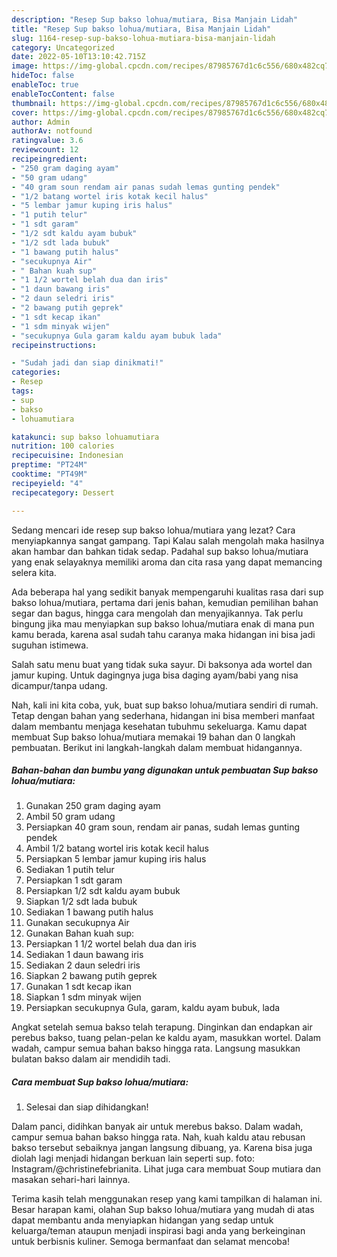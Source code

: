 ```yaml
---
description: "Resep Sup bakso lohua/mutiara, Bisa Manjain Lidah"
title: "Resep Sup bakso lohua/mutiara, Bisa Manjain Lidah"
slug: 1164-resep-sup-bakso-lohua-mutiara-bisa-manjain-lidah
category: Uncategorized
date: 2022-05-10T13:10:42.715Z
image: https://img-global.cpcdn.com/recipes/87985767d1c6c556/680x482cq70/sup-bakso-lohuamutiara-foto-resep-utama.jpg
hideToc: false
enableToc: true
enableTocContent: false
thumbnail: https://img-global.cpcdn.com/recipes/87985767d1c6c556/680x482cq70/sup-bakso-lohuamutiara-foto-resep-utama.jpg
cover: https://img-global.cpcdn.com/recipes/87985767d1c6c556/680x482cq70/sup-bakso-lohuamutiara-foto-resep-utama.jpg
author: Admin
authorAv: notfound
ratingvalue: 3.6
reviewcount: 12
recipeingredient:
- "250 gram daging ayam"
- "50 gram udang"
- "40 gram soun rendam air panas sudah lemas gunting pendek"
- "1/2 batang wortel iris kotak kecil halus"
- "5 lembar jamur kuping iris halus"
- "1 putih telur"
- "1 sdt garam"
- "1/2 sdt kaldu ayam bubuk"
- "1/2 sdt lada bubuk"
- "1 bawang putih halus"
- "secukupnya Air"
- " Bahan kuah sup"
- "1 1/2 wortel belah dua dan iris"
- "1 daun bawang iris"
- "2 daun seledri iris"
- "2 bawang putih geprek"
- "1 sdt kecap ikan"
- "1 sdm minyak wijen"
- "secukupnya Gula garam kaldu ayam bubuk lada"
recipeinstructions:

- "Sudah jadi dan siap dinikmati!"
categories:
- Resep
tags:
- sup
- bakso
- lohuamutiara

katakunci: sup bakso lohuamutiara 
nutrition: 100 calories
recipecuisine: Indonesian
preptime: "PT24M"
cooktime: "PT49M"
recipeyield: "4"
recipecategory: Dessert

---
```



Sedang mencari ide resep sup bakso lohua/mutiara yang lezat? Cara menyiapkannya sangat gampang. Tapi Kalau salah mengolah maka hasilnya akan hambar dan bahkan tidak sedap. Padahal sup bakso lohua/mutiara yang enak selayaknya memiliki aroma dan cita rasa yang dapat memancing selera kita.


Ada beberapa hal yang sedikit banyak mempengaruhi kualitas rasa dari sup bakso lohua/mutiara, pertama dari jenis bahan, kemudian pemilihan bahan segar dan bagus, hingga cara mengolah dan menyajikannya. Tak perlu bingung jika mau menyiapkan sup bakso lohua/mutiara enak di mana pun kamu berada, karena asal sudah tahu caranya maka hidangan ini bisa jadi suguhan istimewa.

Salah satu menu buat yang tidak suka sayur. Di baksonya ada wortel dan jamur kuping. Untuk dagingnya juga bisa daging ayam/babi yang nisa dicampur/tanpa udang.


Nah, kali ini kita coba, yuk, buat sup bakso lohua/mutiara sendiri di rumah. Tetap dengan bahan yang sederhana, hidangan ini bisa memberi manfaat dalam membantu menjaga kesehatan tubuhmu sekeluarga. Kamu dapat membuat Sup bakso lohua/mutiara memakai 19 bahan dan 0 langkah pembuatan. Berikut ini langkah-langkah dalam membuat hidangannya.

<!--inarticleads1-->

##### Bahan-bahan dan bumbu yang digunakan untuk pembuatan Sup bakso lohua/mutiara:

1. Gunakan 250 gram daging ayam
1. Ambil 50 gram udang
1. Persiapkan 40 gram soun, rendam air panas, sudah lemas gunting pendek
1. Ambil 1/2 batang wortel iris kotak kecil halus
1. Persiapkan 5 lembar jamur kuping iris halus
1. Sediakan 1 putih telur
1. Persiapkan 1 sdt garam
1. Persiapkan 1/2 sdt kaldu ayam bubuk
1. Siapkan 1/2 sdt lada bubuk
1. Sediakan 1 bawang putih halus
1. Gunakan secukupnya Air
1. Gunakan  Bahan kuah sup:
1. Persiapkan 1 1/2 wortel belah dua dan iris
1. Sediakan 1 daun bawang iris
1. Sediakan 2 daun seledri iris
1. Siapkan 2 bawang putih geprek
1. Gunakan 1 sdt kecap ikan
1. Siapkan 1 sdm minyak wijen
1. Persiapkan secukupnya Gula, garam, kaldu ayam bubuk, lada


Angkat setelah semua bakso telah terapung. Dinginkan dan endapkan air perebus bakso, tuang pelan-pelan ke kaldu ayam, masukkan wortel. Dalam wadah, campur semua bahan bakso hingga rata. Langsung masukkan bulatan bakso dalam air mendidih tadi. 

<!--inarticleads2-->

##### Cara membuat Sup bakso lohua/mutiara:


1. Selesai dan siap dihidangkan!

Dalam panci, didihkan banyak air untuk merebus bakso. Dalam wadah, campur semua bahan bakso hingga rata. Nah, kuah kaldu atau rebusan bakso tersebut sebaiknya jangan langsung dibuang, ya. Karena bisa juga diolah lagi menjadi hidangan berkuan lain seperti sup. foto: Instagram/@christinefebrianita. Lihat juga cara membuat Soup mutiara dan masakan sehari-hari lainnya. 

Terima kasih telah menggunakan resep yang kami tampilkan di halaman ini. Besar harapan kami, olahan Sup bakso lohua/mutiara yang mudah di atas dapat membantu anda menyiapkan hidangan yang sedap untuk keluarga/teman ataupun menjadi inspirasi bagi anda yang berkeinginan untuk berbisnis kuliner. Semoga bermanfaat dan selamat mencoba!
